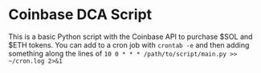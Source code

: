 # Coinbase DCA Script

This is a basic Python script with the Coinbase API to purchase $SOL and $ETH tokens.
You can add to a cron job with `crontab -e` and then adding something along the lines
of `10 0 * * * /path/to/script/main.py >> ~/cron.log 2>&1`
